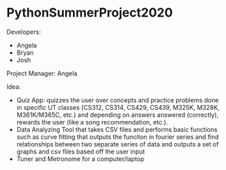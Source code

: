 # PythonSummerProject2020

Developers: 
- Angela
- Bryan
- Josh

Project Manager: Angela

Idea:
- Quiz App: quizzes the user over concepts and practice problems done in specific UT classes (CS312, CS314, CS429, CS439, M325K, M328K, M361K/M365C, etc.) and depending on answers answered (correctly), rewards the user (like a song recommendation, etc.). 
- Data Analyzing Tool that takes CSV files and performs basic functions such as curve fitting that outputs the funciton in fourier series and find relationships between two separate series of data and outputs a set of graphs and csv files based off the user input
- Tuner and Metronome for a computer/laptop
